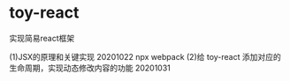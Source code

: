 # toy-react
实现简易react框架

(1)JSX的原理和关键实现 20201022
npx webpack
(2)给 toy-react 添加对应的生命周期，实现动态修改内容的功能 20201031

